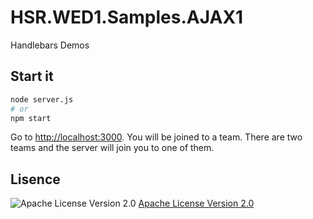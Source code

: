 # HSR.WED1.Samples.AJAX1

Handlebars Demos

## Start it

```bash
node server.js
# or
npm start
```
Go to [http://localhost:3000](http://localhost:300). You will be joined to a team. There are two teams and the server will join you to one of them.


## Lisence
![Apache License Version 2.0](https://www.apache.org/img/asf_logo.png)
[Apache License Version 2.0](./LICENSE)
